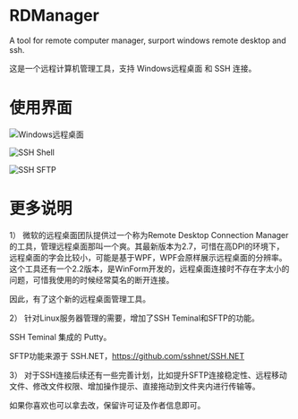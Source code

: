 # RDManager
A tool for remote computer manager, surport windows remote desktop and ssh.

这是一个远程计算机管理工具，支持 Windows远程桌面 和 SSH 连接。

# 使用界面

![Windows远程桌面](http://rb3bjvmqg.hb-bkt.clouddn.com/windows_2022042914592711.jpg)

![SSH Shell](http://rb3bjvmqg.hb-bkt.clouddn.com/linux_2022042914594011.jpg)

![SSH SFTP](http://rb3bjvmqg.hb-bkt.clouddn.com/linux_2022042914590811.jpg)


# 更多说明

1）
微软的远程桌面团队提供过一个称为Remote Desktop Connection Manager的工具，管理远程桌面那叫一个爽。其最新版本为2.7，可惜在高DPI的环境下，远程桌面的字会比较小，可能是基于WPF，WPF会原样展示远程桌面的分辨率。这个工具还有一个2.2版本，是WinForm开发的，远程桌面连接时不存在字太小的问题，可惜我使用的时候经常莫名的断开连接。

因此，有了这个新的远程桌面管理工具。

2）
针对Linux服务器管理的需要，增加了SSH Teminal和SFTP的功能。

SSH Teminal 集成的 Putty。

SFTP功能来源于 SSH.NET，https://github.com/sshnet/SSH.NET

3）
对于SSH连接后续还有一些完善计划，比如提升SFTP连接稳定性、远程移动文件、修改文件权限、增加操作提示、直接拖动到文件夹内进行传输等。

如果你喜欢也可以拿去改，保留许可证及作者信息即可。

